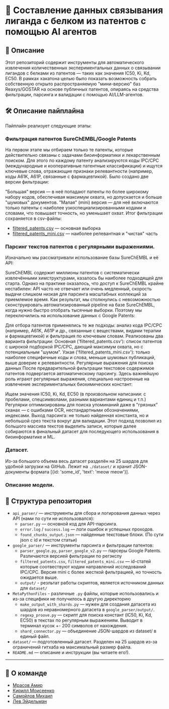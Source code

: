 # 🧬 Составление данных связывания лиганда с белком из патентов с помощью AI агентов

## 📖 Описание

Этот репозиторий содержит инструменты для автоматического извлечения количественных экспериментальных данных о связывании лигандов с белками из патентов — таких как значения IC50, Ki, Kd, EC50.
В рамках хакатона целью было показать возможность собрать собственную открыто распространяемую "мини-версию" баз Reaxys/GOSTAR на основе публичных патентов, опираясь на средства фильтрации, парсинга и валидации с помощью AI/LLM-агентов.

## 🛠️ Описание пайплайна

Пайплайн реализует следующие этапы:

### Фильтрация патентов SureChEMBL/Google Patents
На первом этапе мы отбираем только те патенты, которые действительно связаны с задачами биоинформатики и лекарственным поиском.
Для этого по каждому патенту анализируются коды IPC/CPC (международные и кооперативные патентные классификации) и ищутся ключевые слова, отражающие признаки релевантности (например, коды A61K, A61P, связанные с фармацевтикой).
Было создано две версии фильтрации:

"Большая" версия — в неё попадают патенты по более широкому набору кодов, обеспечивая максимум охвата, но допускается и больше "шумовых" документов.
"Малая" (mini) версия — для неё включаются только патенты с наиболее узкоспециализированными кодами и словами, что повышает точность, но уменьшает охват.
Итог фильтрации сохраняется в csv-файлы:

- [filtered_patents.csv](google_parser/filtered_patents.csv) — основная выборка
- [filtered_patents_mini.csv](google_parser/filtered_patents_mini.csv) — наиболее релевантная и "чистая" часть

### Парсинг текстов патентов c регулярными выражениями.
Изначально мы рассматривали использование базы SureChEMBL и её API:

SureChEMBL содержит миллионы патентов с систематически извлечёнными химструктурами, казалось бы наиболее подходящей для старта.
Однако на практике оказалось, что доступ к SureChEMBL крайне нестабилен: API часто не отвечает или очень медленный, скорость выдачи слишком низкая для парсинга масштабных коллекций за приемлемое время.
Как результат, мы столкнулись с невозможностью сконструировать автоматизированный pipeline на базе SureChEMBL, когда нужно быстро отобрать тысячные выборки.
Поэтому мы переключились на использование данных с Google Patents:

Для отбора патентов применялись те же подходы: анализ кода IPC/CPC (например, A61K, A61P и др., связанные с веществами, видами терапии и фармацевтикой) и фильтрация по ключевым словам.
Реализованы два варианта фильтрации:
Основная ('filtered_patents.csv'): список патентов c широкой подборкой IPC/CPC, дающий максимум охвата, но с потенциальным "шумом".
Узкая ('filtered_patents_mini.csv'): только наиболее специфичные коды и слова, меньше шумовых публикаций, выше доверие к релевантности.
Регулярные выражения для поиска данных
После предварительной фильтрации текстовое содержимое патентов подвергается автоматическому парсингу.
Здесь важнейшую роль играют регулярные выражения, специально настроенные на извлечение экспериментальных биохимических констант:

Ищем значения IC50, Ki, Kd, EC50 (в произвольном написании: с пробелами, спецсимволами, разными вариантами единиц и т.п.)
Регулярки оптимизированы для поиска упоминаний даже в "грязных" сканах — с ошибками OCR, нестандартными обозначениями, индексами.
Выход парсинга: не только найденная константа, но и небольшой срез текста вокруг для валидации.
Этот подход позволил из большого массива текстов выделить записи, которые далее собираются в финальный датасет для последующего использования в биоинформатике и ML.
### Датасет.
Из-за большого объема весь датасет разделён на 25 шардов для удобной загрузки на GitHub. Лежит на `./dataset/` и хранит JSON-документы формата [{id: 'some_id', 'text': 'meow meow'}].
### Описание модели.

## 📁 Структура репозитория

- `api_parser/` — инструменты для сбора и логирования данных через API (нами по сути не использовался):
   - `parser.py` — основной код для API-парсинга.
   - `error.log` / `success.log` — логи ошибок и успешных проходов.
   - `found_chunks_output.json` — найденные текстовые блоки. (По сути json с id и текстом статьи)
- `google_parser/` — инструменты парсинга и фильтрации патентов:
   - `parser_google.py`, `parser_google_v2.py` — парсеры Google Patents. Различаются версией фильтрации по регэкспу
   - `filtered_patents.csv`, `filtered_patents_mini.csv` — id-статей которые соотвествуют кодам направлений исследований IPC/CPC. Версия mini с более жесткой фильтрацией, но точность ожидается выше.
   - `output/` - резльтат работы скриптов, является источником данных для `dataset/`
- `MetaPythonFiles` - различные `.py` файлы, которые использовались и из-за специфики не получилось в другую директорию
   - `make_output_with_shards.py` — нужен для создания датасета из шардов из неравномерного датасета в `google_parser/output/`.
   - `regexp_proove.py` — скрипт для поиска констант (IC50, Ki, Kd, EC50) в текстах по регулярным выражениям. Выводит в терминал кусок +- 200 символов от нахождения.
   - `shard_connector.py` — объединение JSON-шардов из dataset/ в единый файл.
- `dataset/` — подготовленный датасет. Разделен на 25 шардов из-за ограничений гитхаба на максимальный размер файла.
- `README.md` — описание и инструкции (вы читаете его!).





---

## 👥 О команде
- [Мрасов Амир](https://t.me/jdeqk)
- [Кирилл Моисеенко](https://github.com/miau-murk)
- [Самойлов Михаил](https://t.me/samoilov_ma)
- [Лев Эйдельман](https://new.embassies.gov.il/russia/ru)
